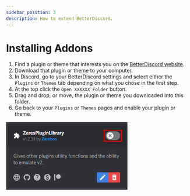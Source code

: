 ```yaml
---
sidebar_position: 3
description: How to extend BetterDiscord.
---
```


# Installing Addons

1. Find a plugin or theme that interests you on the [BetterDiscord website](https://betterdiscord.app).
1. Download that plugin or theme to your computer.
1. In Discord, go to your BetterDiscord settings and select either the `Plugins` or `Themes` tab depending on what you chose in the first step.
1. At the top click the `Open XXXXXX Folder` button.
1. Drag and drop, or move, the plugin or theme you downloaded into this folder.
1. Go back to your `Plugins` or `Themes` pages and enable your plugin or theme.

![Addon Card](./img/addon_card.png)